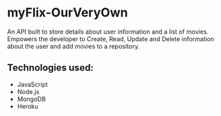 # myFlix-OurVeryOwn
An API built to store details about user information and a list of movies. Empowers the developer to Create, Read, Update and Delete information about the user and add movies to a repository.

## Technologies used:
- JavaScript
- Node.js
- MongoDB
- Heroku
